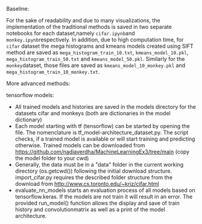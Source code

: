 Baseline:

For the sake of readability and due to many visualizations, the implementation of the traditional methods is saved in two separate notebooks for each dataset,namely `cifar.ipynb`and `monkey.ipynb`respectively. In addition, due to high computation time, for `cifar` dataset the mega histograms and kmeans models created using SIFT method are saved as `mega_histogram_train_10.txt`, `kmeans_model_10.pkl`, `mega_histogram_train_50.txt` and `kmeans_model_50.pkl`. Similarly for the `monkey`dataset, those files are saved as `kmeans_model_10_monkey.pkl` and `mega_histogram_train_10_monkey.txt`. 


More advanced methods:

tensorflow models:
-	All trained models and histories are saved in the models directory for the datasets cifar and monkeys (both are dictionaries in the model dictionary)
- 	Each model starting with tf (tensorflow) can be started by opening the file. The nomenclature is tf_model-architecture_dataset.py.
	The script checks, if a trained model is available or will start training and predicting otherwise. Trained models can be downloaded from https://github.com/nadiaverdha/MachineLearningEx3/tree/main (copy the model folder to your cwd)
- 	Generally, the data must be in a "data" folder in the current working directory (os.getcwd()) following the initial download structure.
 	import_cifar.py requires the described folder structure from the download from http://www.cs.toronto.edu/~kriz/cifar.html
-	evaluate_nn_models starts an evaluation process of all models based on tensorflow.keras. If the models are not train it will result in an error.
	The provided run_model() function allows the display and save of train history and convolutionmatrix as well as a print of the model architecture.

